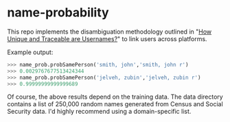 name-probability
================

This repo implements the disambiguation methodology outlined in "<a href="http://planete.inrialpes.fr/papers/high_entropy.pdf">How Unique and Traceable are Usernames?</a>" to link users across platforms. 

Example output:

```python
>>> name_prob.probSamePerson('smith, john','smith, john r')
>>> 0.0029767677513424344
>>> name_prob.probSamePerson('jelveh, zubin','jelveh, zubin r')
>>> 0.99999999999999689
```

Of course, the above results depend on the training data. The data directory contains a list of 250,000 random names generated from Census and Social Security data. I'd highly recommend using a domain-specific list.


